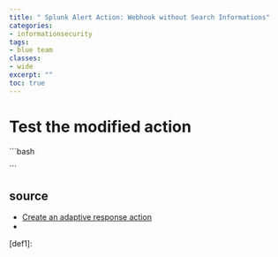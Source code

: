 ```yaml
---
title: " Splunk Alert Action: Webhook without Search Informations"
categories: 
- informationsecurity
tags:
- blue team
classes: 
- wide
excerpt: "" 
toc: true
--- 
```



# Test the modified action

´´´bash

´´´

## source

* [Create an adaptive response action][def]
* 

[def]: https://dev.splunk.com/enterprise/docs/devtools/enterprisesecurity/adaptiveresponseframework/createadaptiveresponseaction/
[def1]: 